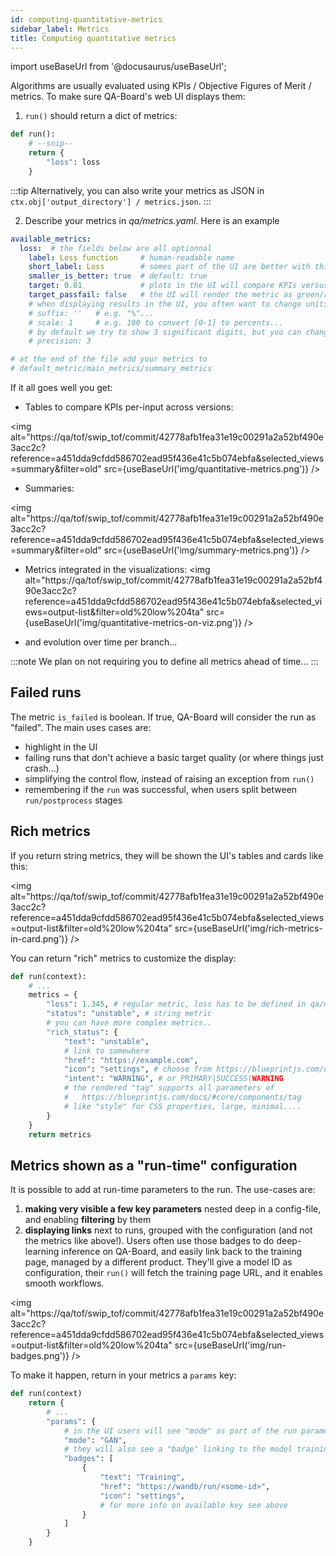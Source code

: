 ```yaml
---
id: computing-quantitative-metrics
sidebar_label: Metrics
title: Computing quantitative metrics
---
```

import useBaseUrl from '@docusaurus/useBaseUrl';

Algorithms are usually evaluated using KPIs / Objective Figures of Merit / metrics. To make sure QA-Board's web UI displays them:

1. `run()` should return a dict of metrics:
```python title="qa/main.py"
def run():
    # --snip--
    return {
        "loss": loss
    }
```

:::tip
Alternatively, you can also write your metrics as JSON in `ctx.obj['output_directory'] / metrics.json`.
:::

2. Describe your metrics in *qa/metrics.yaml*. Here is an example

```yaml title="qa/metrics.yaml (location from qaboard.yaml: outputs.metrics)"
available_metrics:
  loss:  # the fields below are all optionnal
    label: Loss function     # human-readable name
    short_label: Loss        # somes part of the UI are better with thin labels...
    smaller_is_better: true  # default: true
    target: 0.01             # plots in the UI will compare KPIs versus a target if given
    target_passfail: false   # the UI will render the metric as green/red depending on above/below the target
    # when displaying results in the UI, you often want to change units
    # suffix: ''   # e.g. "%"...
    # scale: 1     # e.g. 100 to convert [0-1] to percents...
    # by default we try to show 3 significant digits, but you can change it with
    # precision: 3

# at the end of the file add your metrics to
# default_metric/main_metrics/summary_metrics
```

If it all goes well you get:

- Tables to compare KPIs per-input across versions:

<img alt="https://qa/tof/swip_tof/commit/42778afb1fea31e19c00291a2a52bf490e3acc2c?reference=a451dda9cfdd586702ead95f436e41c5b074ebfa&selected_views=summary&filter=old" src={useBaseUrl('img/quantitative-metrics.png')} />

- Summaries:

<img alt="https://qa/tof/swip_tof/commit/42778afb1fea31e19c00291a2a52bf490e3acc2c?reference=a451dda9cfdd586702ead95f436e41c5b074ebfa&selected_views=summary&filter=old" src={useBaseUrl('img/summary-metrics.png')} />

- Metrics integrated in the visualizations:
<img alt="https://qa/tof/swip_tof/commit/42778afb1fea31e19c00291a2a52bf490e3acc2c?reference=a451dda9cfdd586702ead95f436e41c5b074ebfa&selected_views=output-list&filter=old%20low%204ta" src={useBaseUrl('img/quantitative-metrics-on-viz.png')} />

- and evolution over time per branch...

:::note
We plan on not requiring you to define all metrics ahead of time...
:::

## Failed runs
The metric `is_failed` is boolean. If true, QA-Board will consider the run as "failed".
The main uses cases are:
  * highlight in the UI
  * failing runs that don't achieve a basic target quality (or where things just crash...)
  * simplifying the control flow, instead of raising an exception from `run()`
  * remembering if the `run` was successful, when users split between `run/postprocess` stages

## Rich metrics
If you return string metrics, they will be shown the UI's tables and cards like this:

<img alt="https://qa/tof/swip_tof/commit/42778afb1fea31e19c00291a2a52bf490e3acc2c?reference=a451dda9cfdd586702ead95f436e41c5b074ebfa&selected_views=output-list&filter=old%20low%204ta" src={useBaseUrl('img/rich-metrics-in-card.png')} />

You can return "rich" metrics to customize the display:

```python
def run(context):
    # ...
    metrics = {
        "loss": 1.345, # regular metric, loss has to be defined in qa/metrics.yaml
        "status": "unstable", # string metric
        # you can have more complex metrics..
        "rich_status": {
            "text": "unstable",
            # link to somewhere
            "href": "https://example.com",
            "icon": "settings", # choose from https://blueprintjs.com/docs/#icons
            "intent": "WARNING", # or PRIMARY|SUCCESS|WARNING
            # the rendered "tag" supports all parameters of
            #   https://blueprintjs.com/docs/#core/components/tag
            # like "style" for CSS properties, large, minimal....
        } 
    }
    return metrics
```

## Metrics shown as a "run-time" configuration
It is possible to add at run-time parameters to the run. The use-cases are:
1. **making very visible a few key parameters** nested deep in a config-file, and enabling **filtering** by them
2. **displaying links** next to runs, grouped with the configuration (and not the metrics like above!). Users often use those badges to do deep-learning inference on QA-Board, and easily link back to the training page, managed by a different product. They'll give a model ID as configuration, their `run()` will fetch the training page URL, and it enables smooth workflows.

<img alt="https://qa/tof/swip_tof/commit/42778afb1fea31e19c00291a2a52bf490e3acc2c?reference=a451dda9cfdd586702ead95f436e41c5b074ebfa&selected_views=output-list&filter=old%20low%204ta" src={useBaseUrl('img/run-badges.png')} />

To make it happen, return in your metrics a `params` key:

```python
def run(context)
    return {
        # ...
        "params": {
            # in the UI users will see "mode" as part of the run parameters
            "mode": "GAN",
            # they will also see a "badge" linking to the model training page:
            "badges": [
                {
                    "text": "Training",
                    "href": "https://wandb/run/<some-id>",
                    "icon": "settings",
                    # for more info on available key see above
                }
            ]
        }
    }
```

